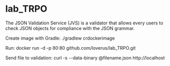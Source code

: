 # lab_TRPO

The JSON Validation Service (JVS) is a validator that allows every users to check JSON objects for compliance with the JSON grammar.

Create image with Gradle:
./gradlew crdockerimage 

Run:
docker run -d -p 80:80 github.com/loverus/lab_TRPO.git

Send file to validation: 
curl -s --data-binary @filename.json http://localhost

